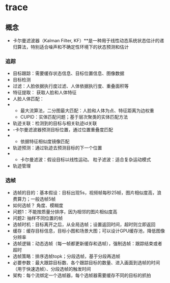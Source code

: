 # trace

## 概念
- 卡尔曼滤波器（Kalman Filter, KF）**是一种用于线性动态系统状态估计的递归算法，特别适合噪声和不确定性环境下的状态预测和估计
### 追踪
- 目标跟踪：需要缓存状态信息、目标位置信息、图像数据
- 目标检测
- 过滤：人脸依据执行度过滤、人体依据执行度、重叠面积等
- 特征提取： 获取人脸和人体特征
- 人脸人体匹配：
- - 最大流算法，二分图最大匹配：人脸和人体为点、特征距离为边权重
  - CUPID：实体匹配问题；基于层次聚类的实体匹配方法
- 轨迹关联：检测到的目标与相关轨迹id关联
- -卡尔曼滤波器预测目标位置，通过位置重叠度匹配
- - 依据特征相似度镜像匹配
- 轨迹预测：通过轨迹去预测目标的下一个位置
- - 卡尔曼滤波：假设目标以线性运动。 粒子滤波：适合复杂运动模式
- 轨迹管理
### 选帧
- 选帧的目的：基本假设：目标出现5s，视频帧每秒25帧，图片相似度高，浪费算力；一般选帧5帧
- 如何选帧？ 角度、模糊度
- 问题1：不能按质量分排序，因为相邻的图片相似度高
- 问题2: 抽样不同位置的帧
- 选帧时机：目标离开之后，从全局选帧；设置返回时间，超时则立即返回
- 缓存：缓存目标信息，目标小图和场景大图；可以设计GPU缓存池，降低图像分辨率
- 选帧逻辑：动态选帧（每一帧都更新缓存和选帧），强制选帧：跟踪结束或者超时
- 选帧策略：排序选帧topk；分段选帧，基于分段再选帧
- 必要参数：最大跟踪目标数、各个跟踪目标的数量、进入画面到选帧的时间（用于快速选帧）、分段选帧的触发时间
- 架构：每个流绑定一个选帧器，每个选帧器需要缓存不同的目标的抓拍
